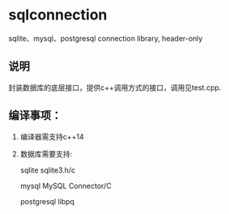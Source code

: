 # sqlconnection
sqlite、mysql、postgresql connection library, header-only

## 说明

封装数据库的底层接口，提供c++调用方式的接口，调用见test.cpp.

## 编译事项：
1. 编译器需支持c++14
2. 数据库需要支持:

   sqlite             sqlite3.h/c

   mysql              MySQL Connector/C

   postgresql         libpq


